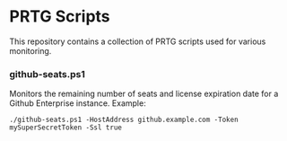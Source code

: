 # PRTG Scripts

This repository contains a collection of PRTG scripts used for various monitoring.

### github-seats.ps1

Monitors the remaining number of seats and license expiration date for a Github Enterprise instance.
Example: 
```
./github-seats.ps1 -HostAddress github.example.com -Token mySuperSecretToken -Ssl true
```

